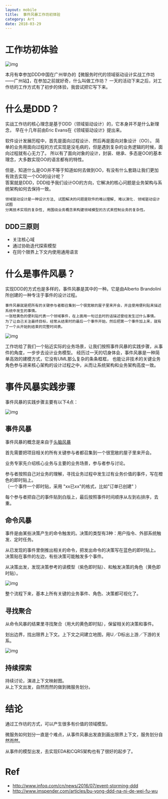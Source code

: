 ```yaml
---
layout: mobile
title:  事件风暴工作坊初体验
category: Art
date: 2018-03-29
---
```


工作坊初体验
=====================

![img](/img/2018/event-storming-workshop.png)

 本月有幸参加DDD中国在广州举办的【微服务时代的领域驱动设计实战工作坊——广州站】，在参加之前就好奇，什么叫做工作坊？
一天的活动下来之后，对工作坊的工作方式有了初步的体验，我尝试把它写下来。
 

# 什么是DDD？ 

 实战工作坊的核心理念是基于DDD（领域驱动设计）的，它本身并不是什么新理念，
 早在十几年前由Eric Evans在《领域驱动设计》提出来。
 
 软件设计发展历程中，首先是面向过程设计、然后再是面向对象设计（OO）。
 简单的业务用面向过程的方式实现是没毛病的，但是遇到复杂的业务逻辑的时候，面向过程就有心无力了。
 所以有了面向对象的设计，封装、继承、多态是OO的基本理念，大多数实现OO的语言都有的特性。
 
 但是，知道什么是OO并不等于知道如何去做到OO，有没有什么套路让我们更加有效去实现一个OO的设计呢？  
 答案就是DDD，DDD给予我们设计OO的方向，它解决的核心问题是业务架构与系统架构如何去保持一致。
 
    领域驱动设计是一种设计方法, 试图解决的问题是软件的难以理解, 难以演化. 领域驱动设计试图
    分离技术实现的复杂性, 用围绕业务概念来构建领域模型的方式来控制业务的复杂性。

## DDD三原则
* 关注核心域  
* 通过协助迭代探索模型  
* 在同个限界上下文内使用通用语言  

# 什么是事件风暴？ 

实现DDD的方式也是多样的，事件风暴是其中的一种。它是由Alberto Brandolini所创建的一种专注于事件的设计过程。

    事件风暴就是把所有的关键参与者都召集到一个很宽敞的屋子里来开会，并且使用便利贴来描述系统中发生的事情。
    一张桔黄色的便利贴代表一个领域事件，在上面用一句过去时的话描述曾经发生过什么事情。
    为了让自己关注最终目标，经常从结束时的最后一个事件开始，然后把第一个事件加上来，就有了一个从开始到结束的完整时间表。

![img](/img/2018/event-storming-1.png)

工作坊给了我们一个贴近实际的业务场景，让我们按照事件风暴的实践步骤，从事件的角度，一步步去设计业务模型。
经历过一天的切身体会，事件风暴是一种简单高效的建模方式，它没有UML那么复杂的条条框框，
也能让非技术的关键业务角色参与进来核心架构的设计过程之中，从而让系统架构和业务架构高度一致。

# 事件风暴实践步骤

 事件风暴的实践步骤主要有以下4点：
 
![img](/img/2018/event-storming-2.png)
  
## 事件风暴
  事件风暴的概念是来自于[头脑风暴](https://baike.baidu.com/item/%E5%A4%B4%E8%84%91%E9%A3%8E%E6%9A%B4/68278)  
  
  首先需要把项目相关的所有关键参与者都召集到一个很宽敞的屋子里来开会。 
   
  业务专家先介绍核心业务与主要的业务场景，参与者参与讨论。  
  
  参与者按照自己对业务的理解，寻找业务过程中发生过有业务价值的事件，写在橙色的即时贴上。  
 （一个事件一个即时贴，采用 "xx已xx"的格式，比如"订单已创建" ）
   
  每个参与者把自己的事件贴到白版上，最后按照事件时间顺序从左到右排序，去重。 
     
## 命令风暴
  事件是由某些决策产生的命令触发的。决策的类型有3种：用户指令、外部系统触发、定时任务。
   
  从已发现的事件里倒推出相关的命令，把发出命令的决策写在蓝色的即时贴上。
  决策贴在事件的左边，有些决策可能触发多个事件。
  
  从决策出发，发现决策参考的读模型（紫色即时贴）、和触发决策的角色（黄色即时贴）。 

  ![img](/img/2018/event-storming-3.png)
  
  整个流程下来，基本上所有关键的业务事件、角色、决策都可视化了。
  
## 寻找聚合
  从命令风暴的结果里寻找聚合（用大的黄色即时贴），保留相关的决策和事件。   
  
  划出边界，找出限界上下文。上下文之间建立地图，用U／D标出上游／下游的关系。
    
  ![img](/img/2018/event-storming-4.png)

## 持续探索
  持续讨论，演进上下文映射图。   
  从上下文出发，自然而然的做到微服务划分。   


# 结论

通过工作坊的方式，可以产生很多有价值的领域模型。

微服务如何划分一直是个难点，从事件风暴出发直到画出限界上下文，服务划分自然而然。

从事件的模型出发，去实现EDA和CQRS架构也有了很好的起步了。

# Ref
* http://www.infoq.com/cn/news/2016/07/event-storming-ddd  
* http://www.imspender.com/articles/bu-yong-ddd-na-ni-de-wei-fu-wu  
 